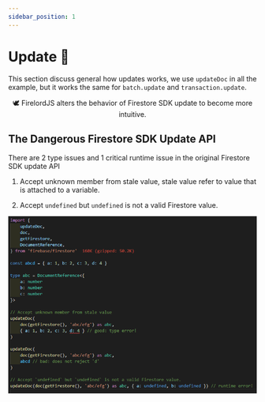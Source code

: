 ```yaml
---
sidebar_position: 1
---
```


# Update 🍃

This section discuss general how updates works, we use `updateDoc` in all the example, but it works the same for `batch.update` and `transaction.update`.

<div align='center'>
🕊 FirelordJS alters the behavior of Firestore SDK update to become more intuitive.
</div>

## The Dangerous Firestore SDK Update API

There are 2 type issues and 1 critical runtime issue in the original Firestore SDK update API

1. Accept unknown member from stale value, stale value refer to value that is attached to a variable.

2. Accept `undefined` but `undefined` is not a valid Firestore value.

<div align='center'><img src='../../static/img/update1.png'/></div>
